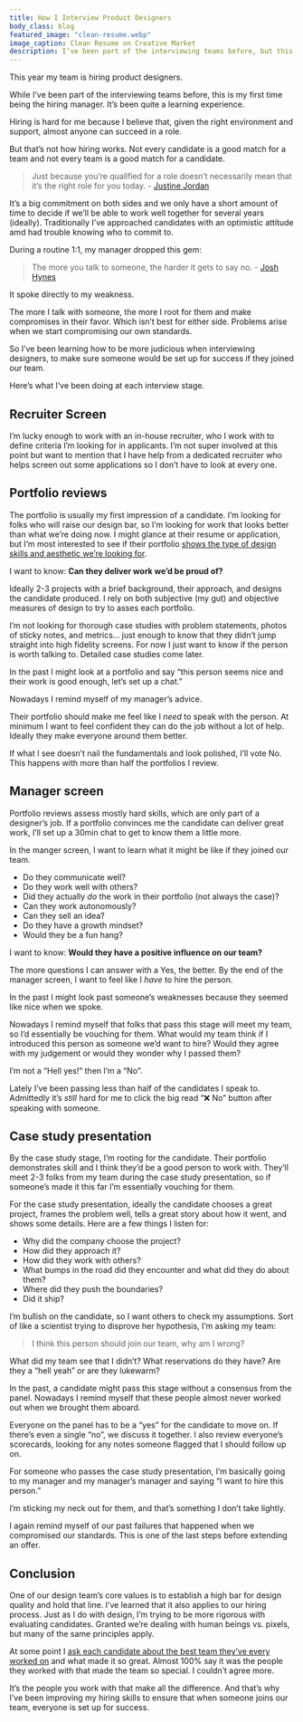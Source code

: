 ```yaml
---
title: How I Interview Product Designers
body_class: blog
featured_image: "clean-resume.webp"
image_caption: Clean Resume on Creative Market
description: I’ve been part of the interviewing teams before, but this is my first time being the hiring manager. It’s been quite a learning experience.
---
```


This year my team is hiring product designers.

While I’ve been part of the interviewing teams before, this is my first time being the hiring manager. It’s been quite a learning experience.

Hiring is hard for me because I believe that, given the right environment and support, almost anyone can succeed in a role.

But that’s not how hiring works. Not every candidate is a good match for a team and not every team is a good match for a candidate.

> Just because you’re qualified for a role doesn’t necessarily mean that it’s the right role for you today. - [Justine Jordan](https://wildbit.com/blog/hiring-like-a-human-people-first-recruitment)

It’s a big commitment on both sides and we only have a short amount of time to decide if we’ll be able to work well together for several years (ideally). Traditionally I’ve approached candidates with an optimistic attitude amd had trouble knowing who to commit to.

During a routine 1:1, my manager dropped this gem:

> The more you talk to someone, the harder it gets to say no. - [Josh Hynes](https://www.linkedin.com/in/joshuahynes/)

It spoke directly to my weakness.

The more I talk with someone, the more I root for them and make compromises in their favor. Which isn’t best for either side. Problems arise when we start compromising our own standards.

So I’ve been learning how to be more judicious when interviewing designers, to make sure someone would be set up for success if they joined our team.

Here’s what I’ve been doing at each interview stage.

## Recruiter Screen

I’m lucky enough to work with an in-house recruiter, who I work with to define criteria I’m looking for in applicants. I’m not super involved at this point but want to mention that I have help from a dedicated recruiter who helps screen out some applications so I don’t have to look at every one.

## Portfolio reviews

The portfolio is usually my first impression of a candidate. I’m looking for folks who will raise our design bar, so I’m looking for work that looks better than what we’re doing now. I might glance at their resume or application, but I’m most interested to see if their portfolio [shows the type of design skills and aesthetic we’re looking for](https://productcoalition.com/what-i-look-for-in-a-senior-designer-portfolio-at-a-consumer-facing-early-stage-startup-c694484280d3).

I want to know: **Can they deliver work we’d be proud of?**

Ideally 2-3 projects with a brief background, their approach, and designs the candidate produced. I rely on both subjective (my gut) and objective measures of design to try to asses each portfolio.

I’m not looking for thorough case studies with problem statements, photos of sticky notes, and metrics… just enough to know that they didn’t jump straight into high fidelity screens. For now I just want to know if the person is worth talking to. Detailed case studies come later.

In the past I might look at a portfolio and say “this person seems nice and their work is good enough, let’s set up a chat.”

Nowadays I remind myself of my manager’s advice.

Their portfolio should make me feel like I *need* to speak with the person. At minimum I want to feel confident they can do the job without a lot of help. Ideally they make everyone around them better.

If what I see doesn’t nail the fundamentals and look polished, I’ll vote No. This happens with more than half the portfolios I review.

## Manager screen

Portfolio reviews assess mostly hard skills, which are only part of a designer’s job. If a portfolio convinces me the candidate can deliver great work, I’ll set up a 30min chat to get to know them a little more.

In the manger screen, I want to learn what it might be like if they joined our team.

- Do they communicate well?
- Do they work well with others?
- Did they actually *do* the work in their portfolio (not always the case)?
- Can they work autonomously?
- Can they sell an idea?
- Do they have a growth mindset?
- Would they be a fun hang?

I want to know: **Would they have a positive influence on our team?**

The more questions I can answer with a Yes, the better. By the end of the manager screen, I want to feel like I *have* to hire the person.

In the past I might look past someone’s weaknesses because they seemed like nice when we spoke.

Nowadays I remind myself that folks that pass this stage will meet my team, so I’d essentially be vouching for them. What would my team think if I introduced this person as someone we’d want to hire? Would they agree with my judgement or would they wonder why I passed them?

I’m not a “Hell yes!” then I’m a “No”.

Lately I’ve been passing less than half of the candidates I speak to. Admittedly it’s *still* hard for me to click the big read “❌ No” button after speaking with someone.

## Case study presentation

By the case study stage, I’m rooting for the candidate. Their portfolio demonstrates skill and I think they’d be a good person to work with. They’ll meet 2-3 folks from my team during the case study presentation, so if someone’s made it this far I’m essentially vouching for them.

For the case study presentation, ideally the candidate chooses a great project, frames the problem well, tells a great story about how it went, and shows some details. Here are a few things I listen for:

- Why did the company choose the project?
- How did they approach it?
- How did they work with others?
- What bumps in the road did they encounter and what did they do about them?
- Where did they push the boundaries?
- Did it ship?

I’m bullish on the candidate, so I want others to check my assumptions. Sort of like a scientist trying to disprove her hypothesis, I’m asking my team:

> I think this person should join our team, why am I wrong?

What did my team see that I didn’t? What reservations do they have? Are they a “hell yeah” or are they lukewarm?

In the past, a candidate might pass this stage without a consensus from the panel. Nowadays I remind myself that these people almost never worked out when we brought them aboard.

Everyone on the panel has to be a “yes” for the candidate to move on. If there’s even a single “no”, we discuss it together. I also review everyone’s scorecards, looking for any notes someone flagged that I should follow up on.

For someone who passes the case study presentation, I’m basically going to my manager and my manager’s manager and saying “I want to hire this person.”

I’m sticking my neck out for them, and that’s something I don’t take lightly.

I again remind myself of our past failures that happened when we compromised our standards. This is one of the last steps before extending an offer.

## Conclusion

One of our design team’s core values is to establish a high bar for design quality and hold that line. I’ve learned that it also applies to our hiring process. Just as I do with design, I’m trying to be more rigorous with evaluating candidates. Granted we’re dealing with human beings vs. pixels, but many of the same principles apply.

At some point I [ask each candidate about the best team they’ve every worked on](https://medium.com/user-experience-design-1/product-design-interview-questions-cdeb2bf249ec) and what made it so great. Almost 100% say it was the people they worked with that made the team so special. I couldn’t agree more. 

It’s the people you work with that make all the difference. And that’s why I’ve been improving my hiring skills to ensure that when someone joins our team, everyone is set up for success.